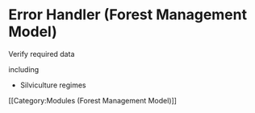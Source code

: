 # Error Handler (Forest Management Model)

Verify required data

including

* Silviculture regimes

[[Category:Modules (Forest Management Model)]]
